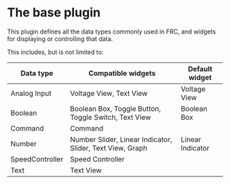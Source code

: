 # The base plugin

This plugin defines all the data types commonly used in FRC, and widgets for displaying or controlling that data.

This includes, but is not limited to:

| Data type | Compatible widgets | Default widget |
|---|---|---|
| Analog Input | Voltage View, Text View | Voltage View
| Boolean | Boolean Box, Toggle Button, Toggle Switch, Text View | Boolean Box
| Command | Command |
| Number | Number Slider, Linear Indicator, Slider, Text View, Graph | Linear Indicator
| SpeedController | Speed Controller |
| Text | Text View |
